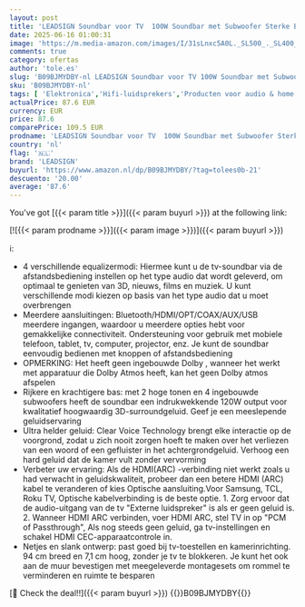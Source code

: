 ```yaml
---
layout: post
title: 'LEADSIGN Soundbar voor TV  100W Soundbar met Subwoofer Sterke Bass Surround Sound System TV Speaker 37"  Ondersteuning Bluetooth/HDMI/Optische/Aux/Coaxiale/USB-aansluiting '
date: 2025-06-16 01:00:31
image: 'https://m.media-amazon.com/images/I/31sLnxc5A0L._SL500_._SL400_.jpg'
comments: true
category: ofertas
author: 'tole.es'
slug: 'B09BJMYDBY-nl LEADSIGN Soundbar voor TV 100W Soundbar met Subwoofer...'
sku: 'B09BJMYDBY-nl'
tags: [ 'Elektronica','Hifi-luidsprekers','Producten voor audio & home cinema','Soundbar luidsprekers','leadsign','🇳🇱', ]
actualPrice: 87.6 EUR
currency: EUR
price: 87.6
comparePrice: 109.5 EUR
prodname: 'LEADSIGN Soundbar voor TV  100W Soundbar met Subwoofer Sterke Bass Surround Sound System TV Speaker 37"  Ondersteuning Bluetooth/HDMI/Optische/Aux/Coaxiale/USB-aansluiting '
country: 'nl'
flag: '🇳🇱'
brand: 'LEADSIGN'
buyurl: 'https://www.amazon.nl/dp/B09BJMYDBY/?tag=tolees0b-21'
descuento: '20.00'
average: '87.6'
---
```


You've got [{{< param title >}}]({{< param buyurl >}}) at the following link:

[![{{< param prodname >}}]({{< param image >}})]({{< param buyurl >}})

ℹ️:

- 4 verschillende equalizermodi: Hiermee kunt u de tv-soundbar via de afstandsbediening instellen op het type audio dat wordt geleverd, om optimaal te genieten van 3D, nieuws, films en muziek. U kunt verschillende modi kiezen op basis van het type audio dat u moet overbrengen
- Meerdere aansluitingen: Bluetooth/HDMI/OPT/COAX/AUX/USB meerdere ingangen, waardoor u meerdere opties hebt voor gemakkelijke connectiviteit. Ondersteuning voor gebruik met mobiele telefoon, tablet, tv, computer, projector, enz. Je kunt de soundbar eenvoudig bedienen met knoppen of afstandsbediening
- OPMERKING: Het heeft geen ingebouwde Dolby , wanneer het werkt met apparatuur die Dolby Atmos heeft, kan het geen Dolby atmos afspelen
- Rijkere en krachtigere bas: met 2 hoge tonen en 4 ingebouwde subwoofers heeft de soundbar een indrukwekkende 120W output voor kwalitatief hoogwaardig 3D-surroundgeluid. Geef je een meeslepende geluidservaring
- Ultra helder geluid: Clear Voice Technology brengt elke interactie op de voorgrond, zodat u zich nooit zorgen hoeft te maken over het verliezen van een woord of een gefluister in het achtergrondgeluid. Verhoog een hard geluid dat de kamer vult zonder vervorming
- Verbeter uw ervaring: Als de HDMI(ARC) -verbinding niet werkt zoals u had verwacht in geluidskwaliteit, probeer dan een betere HDMI (ARC) kabel te veranderen of kies Optische aansluiting.Voor Samsung, TCL, Roku TV, Optische kabelverbinding is de beste optie. 1. Zorg ervoor dat de audio-uitgang van de tv "Externe luidspreker" is als er geen geluid is. 2. Wanneer HDMI ARC verbinden, voer HDMI ARC, stel TV in op "PCM of Passthrough", Als nog steeds geen geluid, ga tv-instellingen en schakel HDMI CEC-apparaatcontrole in.
- Netjes en slank ontwerp: past goed bij tv-toestellen en kamerinrichting. 94 cm breed en 7,1 cm hoog, zonder je tv te blokkeren. Je kunt het ook aan de muur bevestigen met meegeleverde montagesets om rommel te verminderen en ruimte te besparen

[🛒 Check the deal!!]({{< param buyurl >}})
{{<world>}}B09BJMYDBY{{</world>}}
